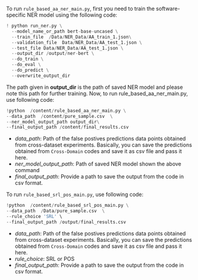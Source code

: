 To run `rule_based_aa_ner_main.py`, first you need to train the software-specific NER model using the following code:
```python
! python run_ner.py \
  --model_name_or_path bert-base-uncased \
  --train_file  /Data/NER_Data/AA_train_1.json\
  --validation_file  Data/NER_Data/AA_test_1.json \
  --test_file Data/NER_Data/AA_test_1.json \
  --output_dir /output/ner-bert \
  --do_train \
  --do_eval \
  --do_predict \
  --overwrite_output_dir
```
The path given in **output_dir** is the path of saved NER model and please note this path for further training.
Now, to run rule_based_aa_ner_main.py, use following code:
```python
!python  /content/rule_based_aa_ner_main.py \
--data_path  /content/pure_sample.csv  \
--ner_model_output_path output_dir\
--final_output_path /content/final_results.csv
```
* *data_path*: Path of the false postives predictions data points obtained from cross-dataset experiments. Basically, you can save the predictions obtained from `Cross-Domain` codes and save it as csv file and pass it here.
* *ner_model_output_path*: Path of saved NER model shown the above command
* *final_output_path*: Provide a path to save the output from the code in csv format.

To run `rule_based_srl_pos_main.py`, use following code:
```python
!python  /content/rule_based_srl_pos_main.py \
--data_path  /Data/pure_sample.csv  \
--rule_choice 'SRL' \
--final_output_path /output/final_results.csv
```
* *data_path*: Path of the false postives predictions data points obtained from cross-dataset experiments. Basically, you can save the predictions obtained from `Cross-Domain` codes and save it as csv file and pass it here.
* *rule_choice*: SRL or POS
* *final_output_path*: Provide a path to save the output from the code in csv format.
